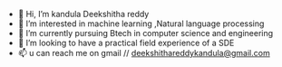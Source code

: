 - 👋 Hi, I’m kandula Deekshitha reddy
- 👀 I’m interested in machine learning ,Natural language processing
- 🌱 I’m currently pursuing Btech in computer science and engineering 
- 💞️ I’m looking to have a practical field experience of a SDE 
- 📫 u can reach me on  gmail // deekshithareddykandula@gmail.com

<!---
kanduladeekshithareddy/kanduladeekshithareddy is a ✨ special ✨ repository because its `README.md` (this file) appears on your GitHub profile.
You can click the Preview link to take a look at your changes.
--->
